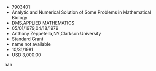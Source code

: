 
* 7903401
* Analytic and Numerical Solution of Some Problems in Mathematical Biology
* DMS,APPLIED MATHEMATICS
* 05/01/1979,04/18/1979
* Anthony Zeppetella,NY,Clarkson University
* Standard Grant
*   name not available
* 10/31/1981
* USD 3,000.00

nan

